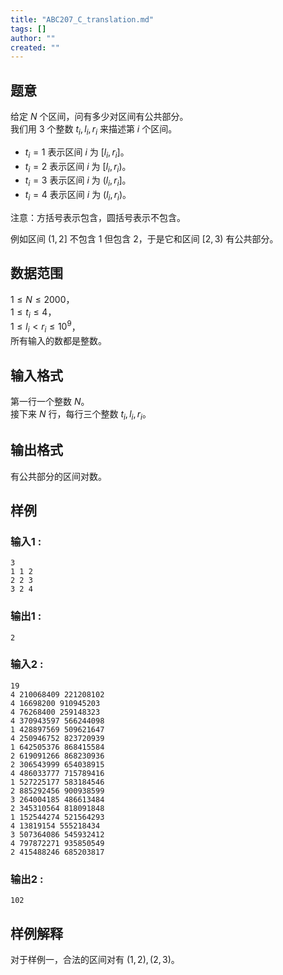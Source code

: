 ```yaml
---
title: "ABC207_C_translation.md"
tags: []
author: ""
created: ""
---
```


## 题意  

给定 $N$ 个区间，问有多少对区间有公共部分。      
我们用 $3$ 个整数 $t_i,l_i,r_i$ 来描述第 $i$ 个区间。  
   
- $t_i = 1$ 表示区间 $i$ 为 $[l_i,r_i]$。         
- $t_i = 2$ 表示区间 $i$ 为 $[l_i,r_i)$。      
- $t_i = 3$ 表示区间 $i$ 为 $(l_i,r_i]$。    
- $t_i = 4$ 表示区间 $i$ 为 $(l_i,r_i)$。    

注意：方括号表示包含，圆括号表示不包含。

例如区间 $(1,2]$ 不包含 $1$ 但包含 $2$，于是它和区间 $[2,3)$ 有公共部分。        

## 数据范围

$1\le N\le 2000$，                     
$1\le t_i\le 4$，     
$1\le l_i < r_i \le 10^9$，                          
所有输入的数都是整数。  

## 输入格式

第一行一个整数 $N$。        
接下来 $N$ 行，每行三个整数 $t_i,l_i,r_i$。   
          
## 输出格式

有公共部分的区间对数。

## 样例

### 输入1 :
```
3
1 1 2
2 2 3
3 2 4
```

### 输出1 :
```
2
```

### 输入2 :
```
19
4 210068409 221208102
4 16698200 910945203
4 76268400 259148323
4 370943597 566244098
1 428897569 509621647
4 250946752 823720939
1 642505376 868415584
2 619091266 868230936
2 306543999 654038915
4 486033777 715789416
1 527225177 583184546
2 885292456 900938599
3 264004185 486613484
2 345310564 818091848
1 152544274 521564293
4 13819154 555218434
3 507364086 545932412
4 797872271 935850549
2 415488246 685203817
```

### 输出2 :
```
102
```

## 样例解释

对于样例一，合法的区间对有 $(1,2),(2,3)$。

